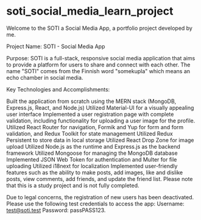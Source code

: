 # soti_social_media_learn_project
Welcome to the SOTI a Social Media App, a portfolio project developed by me. 

Project Name: SOTI - Social Media App

Purpose: SOTI is a full-stack, responsive social media application that aims to provide a platform for users to share and connect with each other. The name "SOTI" comes from the Finnish word "somekupla" which means an echo chamber in social media.

Key Technologies and Accomplishments:

Built the application from scratch using the MERN stack (MongoDB, Express.js, React, and Node.js)
Utilized Material-UI for a visually appealing user interface
Implemented a user registration page with complete validation, including functionality for uploading a user image for the profile.
Utilized React Router for navigation, Formik and Yup for form and form validation, and Redux Toolkit for state management
Utilized Redux Persistent to store data in local storage
Utilized React Drop Zone for image upload
Utilized Node.js as the runtime and Express.js as the backend framework
Utilized Mongoose for managing the MongoDB database
Implemented JSON Web Token for authentication and Multer for file uploading
Utilized i18next for localization
Implemented user-friendly features such as the ability to make posts, add images, like and dislike posts, view comments, add friends, and update the friend list.
Please note that this is a study project and is not fully completed.

Due to legal concerns, the registration of new users has been deactivated. Please use the following test credentials to access the app:
Username: test@soti.test
Password: passPASS123.
